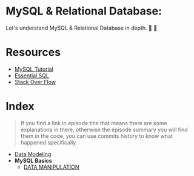 # MySQL & Relational Database:
Let's understand MySQL & Relational Database in depth. :mag_right: :floppy_disk:

# Resources
* [MySQL Tutorial](http://www.mysqltutorial.org/)
* [Essential SQL](https://www.essentialsql.com/)
* [Stack Over Flow](https://stackoverflow.com/)

# Index
> If you find a link in episode title that means there are some explanations in there, otherwise the episode summary you will find them in the code, you can use commits history to know what happened specifically.

* [Data Modeling](./docs/data-modeling)
* **MySQL Basics**
    * [DATA MANIPULATION](./docs/data-manipulation)
